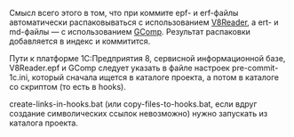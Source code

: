Смысл всего этого в том, что при коммите epf- и erf-файлы автоматически распаковываться с 
использованием [V8Reader](https://github.com/xDrivenDevelopment/v8Reader), а ert- и md-файлы — с использованием 
[GComp](http://1c.alterplast.ru/gcomp/). Результат распаковки добавляется в индекс и коммитится.

Пути к платформе 1С:Предприятия 8, сервисной информационной базе, V8Reader.epf и GComp следует указать в файле настроек 
pre-commit-1c.ini, который сначала ищется в каталоге проекта, а потом в каталоге со скриптом (то есть в hooks).

create-links-in-hooks.bat (или copy-files-to-hooks.bat, если вдруг создание символических ссылок невозможно) нужно 
запускать из каталога проекта.
